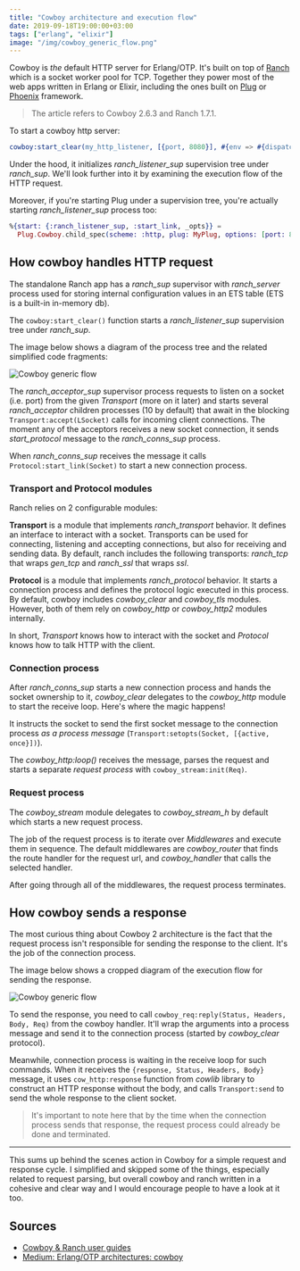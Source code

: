 ```yaml
---
title: "Cowboy architecture and execution flow"
date: 2019-09-18T19:00:00+03:00
tags: ["erlang", "elixir"]
image: "/img/cowboy_generic_flow.png" 
---
```


Cowboy is *the* default HTTP server for Erlang/OTP. It's built on top of [Ranch](https://ninenines.eu/docs/en/ranch/2.0/guide/) which is a socket worker pool for TCP. Together they power most of the web apps written in Erlang or Elixir, including the ones built on [Plug](https://github.com/elixir-plug/plug) or [Phoenix](https://phoenixframework.org) framework.

<!--more--> 

> The article refers to Cowboy 2.6.3 and Ranch 1.7.1.

To start a cowboy http server:

``` erlang
cowboy:start_clear(my_http_listener, [{port, 8080}], #{env => #{dispatch => Dispatch}})
```

Under the hood, it initializes *ranch_listener_sup* supervision tree under *ranch_sup*. 
We'll look further into it by examining the execution flow of the HTTP request.

Moreover, if you're starting Plug under a supervision tree, you're actually starting *ranch_listener_sup* process too:

``` elixir
%{start: {:ranch_listener_sup, :start_link, _opts}} = 
  Plug.Cowboy.child_spec(scheme: :http, plug: MyPlug, options: [port: 8080])
```

## How cowboy handles HTTP request

The standalone Ranch app has a *ranch_sup* supervisor with *ranch_server* process used for storing internal configuration values in an ETS table (ETS is a built-in in-memory db).

The `cowboy:start_clear()` function starts a *ranch_listener_sup* supervision tree under *ranch_sup*.

The image below shows a diagram of the process tree and the related simplified code fragments:

![Cowboy generic flow](/img/cowboy_generic_flow.svg)

The *ranch_acceptor_sup* supervisor process requests to listen on a socket (i.e. port) from the given *Transport* (more on it later) and starts several *ranch_acceptor* children processes (10 by default) that await in the blocking `Transport:accept(LSocket)` calls for incoming client connections. The moment any of the acceptors receives a new socket connection, it sends *start_protocol* message to the *ranch_conns_sup* process.

When *ranch_conns_sup* receives the message it calls `Protocol:start_link(Socket)` to start a new connection process.

### Transport and Protocol modules

Ranch relies on 2 configurable modules: 

**Transport** is a module that implements *ranch_transport* behavior. It defines an interface to interact with a socket. Transports can be used for connecting, listening and accepting connections, but also for receiving and sending data. By default, ranch includes the following transports: *ranch_tcp* that wraps *gen_tcp* and *ranch_ssl* that wraps *ssl*.

**Protocol** is a module that implements *ranch_protocol* behavior. It starts a connection process and defines the protocol logic executed in this process. By default, cowboy includes *cowboy_clear* and *cowboy_tls* modules. However, both of them rely on *cowboy_http* or *cowboy_http2* modules internally.

In short, *Transport* knows how to interact with the socket and *Protocol* knows how to talk HTTP with the client.

### Connection process

After *ranch_conns_sup* starts a new connection process and hands the socket ownership to it, *cowboy_clear* delegates to the *cowboy_http* module to start the receive loop. Here's where the magic happens! 

It instructs the socket to send the first socket message to the connection process *as a process message* (`Transport:setopts(Socket, [{active, once}])`).

The *cowboy_http:loop()* receives the message, parses the request and starts a separate *request process* with `cowboy_stream:init(Req)`.

### Request process

The *cowboy_stream* module delegates to *cowboy_stream_h* by default which starts a new request process.

The job of the request process is to iterate over *Middlewares* and execute them in sequence. The default middlewares are *cowboy_router* that finds the route handler for the request url, and *cowboy_handler* that calls the selected handler.

After going through all of the middlewares, the request process terminates.

## How cowboy sends a response

The most curious thing about Cowboy 2 architecture is the fact that the request process isn't responsible for sending the response to the client. It's the job of the connection process.

The image below shows a cropped diagram of the execution flow for sending the response.

![Cowboy generic flow](/img/cowboy_reply.svg)

To send the response, you need to call `cowboy_req:reply(Status, Headers, Body, Req)` from the cowboy handler. It'll wrap the arguments into a process message and send it to the connection process (started by *cowboy_clear* protocol).

Meanwhile, connection process is waiting in the receive loop for such commands. When it receives the `{response, Status, Headers, Body}` message, it uses `cow_http:response` function from *cowlib* library to construct an HTTP response without the body, and calls `Transport:send` to send the whole response to the client socket.

> It's important to note here that by the time when the connection process sends that response, the request process could already be done and terminated.

----

This sums up behind the scenes action in Cowboy for a simple request and response cycle. I simplified and skipped some of the things, especially related to request parsing, but overall cowboy and ranch written in a cohesive and clear way and I would encourage people to have a look at it too.

## Sources

- [Cowboy & Ranch user guides](https://ninenines.eu/docs/)
- [Medium: Erlang/OTP architectures: cowboy](https://medium.com/@kansi/erlang-otp-architectures-cowboy-7e5e011a7c4f)
